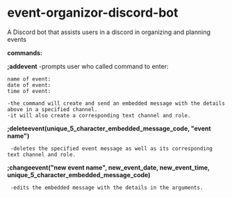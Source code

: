 # event-organizor-discord-bot
A Discord bot that assists users in a discord in organizing and planning events





**commands:**

**;addevent**
  -prompts user who called command to enter:
  
  
  
    name of event:
    date of event:
    time of event:
    
    -the command will create and send an embedded message with the details above in a specified channel.
    -it will also create a corresponding text channel and role.
    
**;deleteevent(unique_5_character_embedded_message_code, "event name")**
  
  
     -deletes the specified event message as well as its corresponding text channel and role.
  
**;changeevent("new event name", new_event_date, new_event_time, unique_5_character_embedded_message_code)**



     -edits the embedded message with the details in the arguments.
  
  
  
